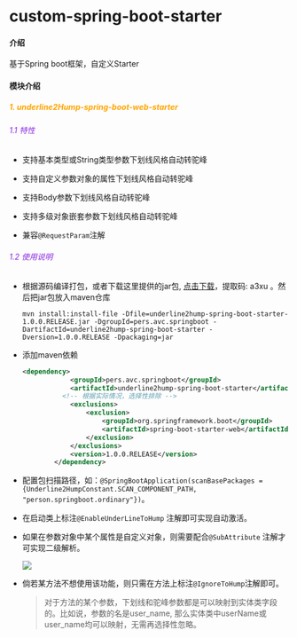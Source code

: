 # custom-spring-boot-starter

#### 介绍
基于Spring boot框架，自定义Starter

#### 模块介绍

##### <font color=orange>1. underline2Hump-spring-boot-web-starter</font>

######  <font color=BlueViolet>1.1 特性</font>

* 支持基本类型或String类型参数下划线风格自动转驼峰
* 支持自定义参数对象的属性下划线风格自动转驼峰
* 支持Body参数下划线风格自动转驼峰
* 支持多级对象嵌套参数下划线风格自动转驼峰

* 兼容`@RequestParam`注解

###### <font color=BlueViolet>1.2 使用说明</font>

* 根据源码编译打包，或者下载这里提供的jar包, [点击下载](https://pan.baidu.com/s/1YK9kmQRYUMBNKdj15TjkkA)，提取码: a3xu 。然后把jar包放入maven仓库

  ```shell
  mvn install:install-file -Dfile=underline2hump-spring-boot-starter-1.0.0.RELEASE.jar -DgroupId=pers.avc.springboot -DartifactId=underline2hump-spring-boot-starter -Dversion=1.0.0.RELEASE -Dpackaging=jar
  ```

* 添加maven依赖

  ```xml
  <dependency>
              <groupId>pers.avc.springboot</groupId>
              <artifactId>underline2hump-spring-boot-starter</artifactId>
      		<!-- 根据实际情况，选择性排除 -->
              <exclusions>
                  <exclusion>
                      <groupId>org.springframework.boot</groupId>
                      <artifactId>spring-boot-starter-web</artifactId>
                  </exclusion>
              </exclusions>
              <version>1.0.0.RELEASE</version>
          </dependency>
  ```

  

* 配置包扫描路径，如：`@SpringBootApplication(scanBasePackages = {Underline2HumpConstant.SCAN_COMPONENT_PATH, "person.springboot.ordinary"})`。

* 在启动类上标注`@EnableUnderLineToHump` 注解即可实现自动激活。

* 如果在参数对象中某个属性是自定义对象，则需要配合`@SubAttribute` 注解才可实现二级解析。

  ![](https://i.loli.net/2020/12/28/t5urnVAphZQmHJs.png)

* 倘若某方法不想使用该功能，则只需在方法上标注`@IgnoreToHump`注解即可。

  > 对于方法的某个参数，下划线和驼峰参数都是可以映射到实体类字段的。比如说，参数的名是user_name, 那么实体类中userName或user_name均可以映射，无需再选择性忽略。
